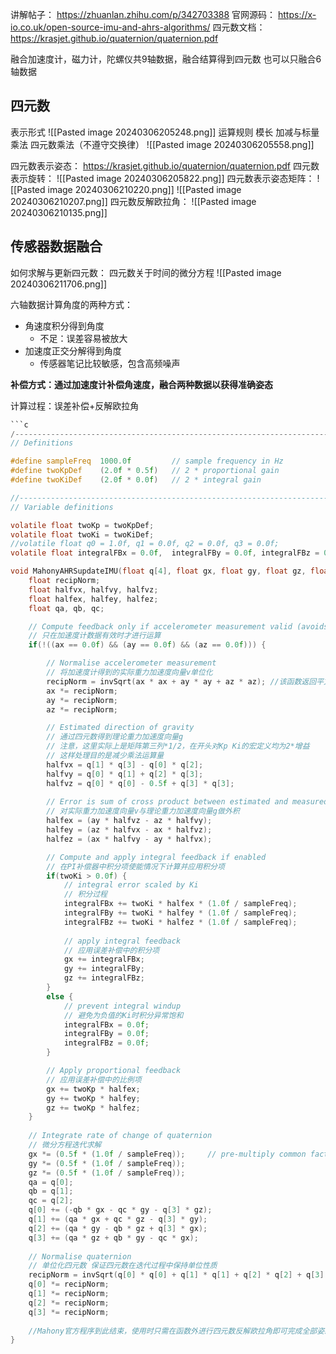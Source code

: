 讲解帖子：
https://zhuanlan.zhihu.com/p/342703388
官网源码：
https://x-io.co.uk/open-source-imu-and-ahrs-algorithms/
四元数文档：
https://krasjet.github.io/quaternion/quaternion.pdf

融合加速度计，磁力计，陀螺仪共9轴数据，融合结算得到四元数
也可以只融合6轴数据

## 四元数
表示形式
![[Pasted image 20240306205248.png]]
运算规则
模长
加减与标量乘法
四元数乘法（不遵守交换律）
![[Pasted image 20240306205558.png]]

四元数表示姿态：
https://krasjet.github.io/quaternion/quaternion.pdf
四元数表示旋转：
![[Pasted image 20240306205822.png]]
四元数表示姿态矩阵：
![[Pasted image 20240306210220.png]]
![[Pasted image 20240306210207.png]]
四元数反解欧拉角：
![[Pasted image 20240306210135.png]]

## 传感器数据融合

如何求解与更新四元数：
四元数关于时间的微分方程
![[Pasted image 20240306211706.png]]

六轴数据计算角度的两种方式：
+ 角速度积分得到角度
	+ 不足：误差容易被放大
+ 加速度正交分解得到角度
	+ 传感器笔记比较敏感，包含高频噪声

**补偿方式：通过加速度计补偿角速度，融合两种数据以获得准确姿态**

计算过程：误差补偿+反解欧拉角

```C
```c
/---------------------------------------------------------------------------------------------------
// Definitions

#define sampleFreq	1000.0f			// sample frequency in Hz
#define twoKpDef	(2.0f * 0.5f)	// 2 * proportional gain
#define twoKiDef	(2.0f * 0.0f)	// 2 * integral gain

//---------------------------------------------------------------------------------------------------
// Variable definitions

volatile float twoKp = twoKpDef;											// 2 * proportional gain (Kp)
volatile float twoKi = twoKiDef;											// 2 * integral gain (Ki)
//volatile float q0 = 1.0f, q1 = 0.0f, q2 = 0.0f, q3 = 0.0f;					// quaternion of sensor frame relative to auxiliary frame
volatile float integralFBx = 0.0f,  integralFBy = 0.0f, integralFBz = 0.0f;	// integral error terms scaled by Ki

void MahonyAHRSupdateIMU(float q[4], float gx, float gy, float gz, float ax, float ay, float az) {
	float recipNorm;
	float halfvx, halfvy, halfvz;
	float halfex, halfey, halfez;
	float qa, qb, qc;

	// Compute feedback only if accelerometer measurement valid (avoids NaN in accelerometer normalisation)
    // 只在加速度计数据有效时才进行运算
	if(!((ax == 0.0f) && (ay == 0.0f) && (az == 0.0f))) {

		// Normalise accelerometer measurement
        // 将加速度计得到的实际重力加速度向量v单位化
		recipNorm = invSqrt(ax * ax + ay * ay + az * az); //该函数返回平方根的倒数
		ax *= recipNorm;
		ay *= recipNorm;
		az *= recipNorm;        

		// Estimated direction of gravity
        // 通过四元数得到理论重力加速度向量g 
        // 注意，这里实际上是矩阵第三列*1/2，在开头对Kp Ki的宏定义均为2*增益
        // 这样处理目的是减少乘法运算量
		halfvx = q[1] * q[3] - q[0] * q[2];
		halfvy = q[0] * q[1] + q[2] * q[3];
		halfvz = q[0] * q[0] - 0.5f + q[3] * q[3];
	
		// Error is sum of cross product between estimated and measured direction of gravity
        // 对实际重力加速度向量v与理论重力加速度向量g做外积
		halfex = (ay * halfvz - az * halfvy);
		halfey = (az * halfvx - ax * halfvz);
		halfez = (ax * halfvy - ay * halfvx);

		// Compute and apply integral feedback if enabled
        // 在PI补偿器中积分项使能情况下计算并应用积分项
		if(twoKi > 0.0f) {
            // integral error scaled by Ki
            // 积分过程
			integralFBx += twoKi * halfex * (1.0f / sampleFreq);	
			integralFBy += twoKi * halfey * (1.0f / sampleFreq);
			integralFBz += twoKi * halfez * (1.0f / sampleFreq);
            
            // apply integral feedback
            // 应用误差补偿中的积分项
			gx += integralFBx;	
			gy += integralFBy;
			gz += integralFBz;
		}
		else {
            // prevent integral windup
            // 避免为负值的Ki时积分异常饱和
			integralFBx = 0.0f;	
			integralFBy = 0.0f;
			integralFBz = 0.0f;
		}

		// Apply proportional feedback
        // 应用误差补偿中的比例项
		gx += twoKp * halfex;
		gy += twoKp * halfey;
		gz += twoKp * halfez;
	}
	
	// Integrate rate of change of quaternion
    // 微分方程迭代求解
	gx *= (0.5f * (1.0f / sampleFreq));		// pre-multiply common factors
	gy *= (0.5f * (1.0f / sampleFreq));
	gz *= (0.5f * (1.0f / sampleFreq));
	qa = q[0];
	qb = q[1];
	qc = q[2];
	q[0] += (-qb * gx - qc * gy - q[3] * gz); 
	q[1] += (qa * gx + qc * gz - q[3] * gy);
	q[2] += (qa * gy - qb * gz + q[3] * gx);
	q[3] += (qa * gz + qb * gy - qc * gx); 
	
	// Normalise quaternion
    // 单位化四元数 保证四元数在迭代过程中保持单位性质
	recipNorm = invSqrt(q[0] * q[0] + q[1] * q[1] + q[2] * q[2] + q[3] * q[3]);
	q[0] *= recipNorm;
	q[1] *= recipNorm;
	q[2] *= recipNorm;
	q[3] *= recipNorm;
    
    //Mahony官方程序到此结束，使用时只需在函数外进行四元数反解欧拉角即可完成全部姿态解算过程
}
```
```
